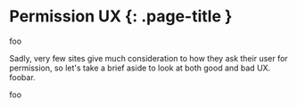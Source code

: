 # Permission UX {: .page-title }

foo

Sadly, very few sites give much consideration to how they ask their user for
permission, so let's take a brief aside to look at both good and bad UX. foobar.

foo
